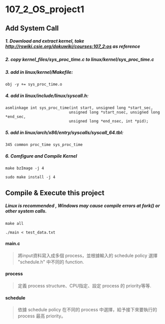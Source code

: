 # 107_2_OS_project1

## Add System Call
##### 1. Download and extract kernel, take http://rswiki.csie.org/dokuwiki/courses:107_2:os as reference
##### 2. copy kernel_files/sys_proc_time.c to linux/kernel/sys_proc_time.c

##### 3. add in linux/kernel/Makefile:
<pre><code>obj -y += sys_proc_time.o</code></pre>

##### 4. add in linux/include/linux/syscall.h:
<pre><code>asmlinkage int sys_proc_time(int start, unsigned long *start_sec,
                            unsigned long *start_nsec, unsigned long *end_sec, 
                            unsigned long *end_nsec, int *pid);
</code></pre>

##### 5. add in linux/arch/x86/entry/syscalls/syscall_64.tbl:
<pre><code>345 common proc_time sys_proc_time</code></pre>

##### 6. Comfigure and Compile Kernel
<pre><code>make bzImage -j 4</code></pre>
<pre><code>sudo make install -j 4</code></pre>

## Compile & Execute this project
##### Linux is recommended , Windows may cause compile errors at fork() or other system calls.
<pre><code>make all</code></pre>
<pre><code>./main < test_data.txt</code></pre>


#### main.c
> 將input資料寫入成多個 process，並根據輸入的 schedule policy 選擇 "schedule.h" 中不同的 function.

#### process
> 定義 process structure、CPU指定、設定 process 的 priority等等.

#### schedule
> 依據 schedule policy 在不同的 process 中選擇，給予接下來要執行的 process 最高 priority。


